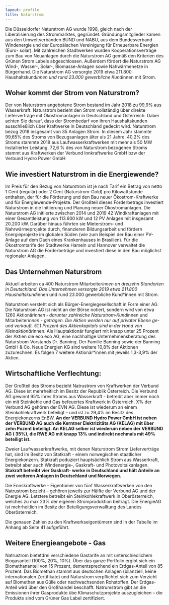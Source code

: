 ```yaml
---
layout: profile
title: Naturstrom
---
```


Die Düsseldorfer Naturstrom AG wurde 1998, gleich nach der Liberalisierung des Strommarktes, gegründet. Gründungsmitglieder kamen aus den Umweltverbänden BUND und NABU, aus dem Bundesverband Windenergie und der Europäischen Vereinigung für Erneuerbare Energien (Euro- solar). Mit zahlreichen Stadtwerken wurden Kooperationsverträge zum Bau von Neuanlagen durch die Naturstrom AG gemäß den Kriterien des Grünen Strom Labels abgeschlossen. Außerdem fördert die Naturstrom AG Wind-, Wasser-, Solar-, Biomasse-Anlagen sowie Nahwärmenetze in Bürgerhand. Die Naturstrom AG versorgte 2019 etwa 211.800 Haushaltskund*innen und rund 23.000 gewerbliche Kund*innen mit Strom.

## Woher kommt der Strom von Naturstrom?
Der von Naturstrom angebotene Strom bestand im Jahr 2018 zu 99,9% aus Wasserkraft. Naturstrom bezieht den Strom vollständig über direkte Lieferverträge mit Ökostromanlagen in Deutschland und Österreich. Dabei achten Sie darauf, dass der Strombedarf von ihren Haushaltskunden ausschließlich über Kraftwerke in Deutschland gedeckt wird. Naturstrom bezog 2018 insgesamt von 35 Anlagen Strom. In diesem Jahr stammte 99,65% des Stroms von Bezugsanlagen älter als 21 Jahre. 40,2% des Stroms stammte 2018 aus Laufwasserkraftwerken mit mehr als 50 MW Installierter Leistung. 72,6 % des von Naturstrom bezogenen Stroms stammt aus Kraftwerken der Verbund Innkraftwerke GmbH bzw der Verbund Hydro Power GmbH

<div id="barchart" data-barchart="barchart"  data-powerdata="/assets/data/provider/polarstern/kraftwerke.csv" class="chart"></div>


## Wie investiert Naturstrom in die Energiewende?
Im Preis für den Bezug von Naturstrom ist je nach Tarif ein Betrag von netto 1 Cent (regulär) oder 2 Cent (Naturstrom-Gold) pro Kilowattstunde enthalten, der für die Förderung und den Bau neuer Ökostrom-Kraftwerke und für Energiewende-Projekte. Der Großteil dieses Förderbetrags investiert Naturstrom in die Initiierung und Planung neuer Ökostromanlagen. Die Naturstrom AG initiierte zwischen 2014 und 2019 42 Windkraftanlagen mit einer Gesamtleistung von 113.600 kW und 12 PV Anlagen mit insgesamt 20.200 kW. Darüber hinaus führten sie Mieterstrom- und Nahrwärmeprojekte durch, finanzieren Bildungsarbeit und fördern Energieprojekte im globalen Süden (wie zum Beispiel der Bau einer  PV-Anlage auf dem Dach eines Krankenhauses in Brasilien). Für die Ökostromtarife der Stadtwerke Hameln und Hannover verwaltet die Naturstrom AG die Förderbeträge und investiert diese in den Bau möglichst regionaler Anlagen.

## Das Unternehmen Naturstrom
 Aktuell arbeiten ca 400 Naturstrom Mitarbeiter*innen an dreizehn Standorten in Deutschland. Das Unternehmen versorgte 2019 etwa 211.800 Haushaltskund*innen und rund 23.000 gewerbliche Kund*innen mit Strom.

Naturstrom versteht sich als Bürger-Energiegesellschaft in Form einer AG. Die Naturstrom AG ist nicht an der Börse notiert, sondern wird von etwa 1260 Aktionär*innen ‐ darunter zahlreiche Naturstrom‐Kund*innen und Mitarbeiter*innen - getragen. Die Aktien werden nur auf privater Ebene ge- und verkauft. 51,1 Prozent des Aktienkapitals sind in der Hand von Kleinaktionär*innen. Als Hauptaktionär fungiert mit knapp unter 25 Prozent der Aktien die eco eco AG, eine nachhaltige Unternehmensberatung des Naturstrom‐Vorstands Dr. Banning. Der Familie Banning sowie der Banning GmbH & Co. Neue Energien KG sind weitere 10,8% der Aktionen zuzurechnen. Es folgen 7 weitere Aktionär*innen mit jeweils 1,3-3,9% der Aktien.

## Wirtschaftliche Verflechtung:

Der Großteil des Stroms bezieht Natrustrom von Kraftwerken der Verbund AG. Diese ist mehrheitlich im Besitz der Republik Österreich. Die Verbund AG gewinnt 95% ihres Stroms aus Wasserkraft - betreibt aber immer noch ein mit Steinkohle und Gas befeuertes Kraftwerk in Österreich. X% der Verbund AG gehören der EVN AG. Diese ist wiederum an einem Steinkohlekraftwerk beteiligt – und ist zu 29,4% im Besitz des Energiekonzerns EnBW. **An der VERBUND Hydro Power GmbH ist neben der VERBUND AG auch die Kerntner Elektrizitäts AG (KELAG) mit über zehn Pozent beteiligt. An KELAG selber ist wiederum neben der  VERBUND AG ( 35%), die RWE AG mit knapp 13% und indirekt nochmals mit 49% beteiligt ist.**

Zweier Laufwasserkraftwerke, mit denen Naturstrom Strom Lieferverträge hat, sind im Besitz von Statkraft - einem norwegischen staatlicher Energiekonzern. Statkraft poduziert hauptsächlich Strom aus Wasserkraft, betreibt aber auch Windenergie-, Gaskraft- und Photovoltaikanlagen. **Stakraft betreibt vier Gaskraft- werke in Deutschland und hält Anteile an zwei weiteren Anlagen in Deutschland und Norwegen.**

Die Ennskraftwerke – Eigentümer von fünf Wasserkraftwerken von den Natrustrom bezieht – gehören jeweils zur Hälfte der Verbund AG und der Energie AG. Letztere betreibt ein Steinkohlekraftwerk in Oberösterreich, welches zu max 23% der eigenen Stromproduktion beiträgt. Die EnergieAG ist mehrheitlich im Besitz der Beteiligungsverwalltung des Landes Oberösterreich.

Die genauen Zahlen zu den Kraftwerkseigentümern sind in der Tabelle im Anhang ab Seite 41 aufgeführt.

## Weitere Energieangebote - Gas
Natrustrom bietetdrei verschiedene Gastarife an mit unterschiedlichem Biogasanteil (100%, 20%, 10%). Über das ganze Portfolio ergibt sich ein Biomethananteil von 15 Prozent, dementsprechend ein Erdgas-Anteil von 85 Prozent. Das Biomethan stammt aus deutschen Anlagen (bilanziell, keine internationalen Zertifikate) und Naturstrom verpflichtet sich zum Verzicht auf Biomethan aus Gülle oder nachwachsenden Rohstoffen. Der Erdgas-Anteil wird über den Großhandel beschafft. Natrumstrom gibt an die Emissionen ihrer Gasprodukte übe Klimaschutzprojekte auszugleichen – die Produkte sind vom Grüner Gas Label zertifiziert.
